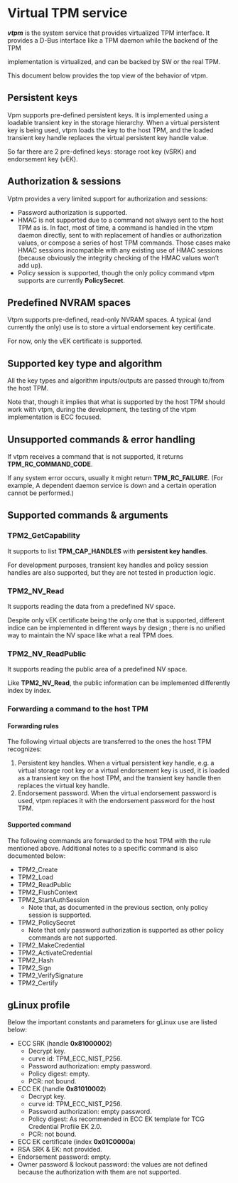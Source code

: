 # Virtual TPM service

***vtpm*** is the system service that provides virtualized TPM interface. It
provides a D-Bus interface like a TPM daemon while the backend of the TPM

implementation is virtualized, and can be backed by SW or the real TPM.

This document below provides the top view of the behavior of vtpm.

## Persistent keys

Vpm supports pre-defined persistent keys. It is implemented using a loadable
transient key in the storage hierarchy. When a virtual persistent key is being
used, vtpm loads the key to the host TPM, and the loaded transient key handle
replaces the virtual persistent key handle value.

So far there are 2 pre-defined keys: storage root key (vSRK) and endorsement key
(vEK).

## Authorization & sessions

Vptm provides a very limited support for authorization and sessions:

*   Password authorization is supported.
*   HMAC is not supported due to a command not always sent to the host TPM as
    is. In fact, most of time, a command is handled in the vtpm daemon directly,
    sent to with replacement of handles or authorization values, or compose a
    series of host TPM commands. Those cases make HMAC sessions incompatible
    with any existing use of HMAC sessions (because obviously the integrity
    checking of the HMAC values won’t add up).
*   Policy session is supported, though the only policy command vtpm supports
    are currently **PolicySecret**.

## Predefined NVRAM spaces

Vtpm supports pre-defined, read-only NVRAM spaces. A typical (and currently the
only) use is to store a virtual endorsement key certificate.

For now, only the vEK certificate is supported.

## Supported key type and algorithm

All the key types and algorithm inputs/outputs are passed through to/from the
host TPM.

Note that, though it implies that what is supported by the host TPM should work
with vtpm, during the development, the testing of the vtpm implementation is ECC
focused.

## Unsupported commands & error handling

If vtpm receives a command that is not supported, it returns
**TPM\_RC\_COMMAND\_CODE**.

If any system error occurs, usually it might return **TPM\_RC\_FAILURE**. (For
example, A dependent daemon service is down and a certain operation cannot be
performed.)

## Supported commands & arguments

### TPM2\_GetCapability

It supports to list **TPM\_CAP\_HANDLES** with **persistent key handles**.

For development purposes, transient key handles and policy session handles are
also supported, but they are not tested in production logic.

### TPM2\_NV\_Read

It supports reading the data from a predefined NV space.

Despite only vEK certificate being the only one that is supported, different
indice can be implemented in different ways by design ; there is no unified way
to maintain the NV space like what a real TPM does.

### TPM2\_NV\_ReadPublic

It supports reading the public area of a predefined NV space.

Like **TPM2\_NV\_Read**, the public information can be implemented differently
index by index.

### Forwarding a command to the host TPM

#### Forwarding rules

The following virtual objects are transferred to the ones the host TPM
recognizes:

1.  Persistent key handles. When a virtual persistent key handle, e.g. a virtual
    storage root key or a virtual endorsement key is used, it is loaded as a
    transient key on the host TPM, and the transient key handle then replaces
    the virtual key handle.
2.  Endorsement password. When the virtual endorsement password is used, vtpm
    replaces it with the endorsement password for the host TPM.

#### Supported command

The following commands are forwarded to the host TPM with the rule mentioned
above. Additional notes to a specific command is also documented below:

*   TPM2\_Create
*   TPM2\_Load
*   TPM2\_ReadPublic
*   TPM2\_FlushContext
*   TPM2\_StartAuthSession
    *   Note that, as documented in the previous section, only policy session is
        supported.
*   TPM2\_PolicySecret
    *   Note that only password authorization is supported as other policy
        commands are not supported.
*   TPM2\_MakeCredential
*   TPM2\_ActivateCredential
*   TPM2\_Hash
*   TPM2\_Sign
*   TPM2\_VerifySignature
*   TPM2\_Certify

## gLinux profile

Below the important constants and parameters for gLinux use are listed below:

*   ECC SRK (handle **0x81000002**)
    *   Decrypt key.
    *   curve id: TPM\_ECC\_NIST\_P256.
    *   Password authorization: empty password.
    *   Policy digest: empty.
    *   PCR: not bound.
*   ECC EK (handle **0x81010002**)
    *   Decrypt key.
    *   curve id: TPM\_ECC\_NIST\_P256.
    *   Password authorization: empty password.
    *   Policy digest: As recommended in ECC EK template for TCG Credential
        Profile EK 2.0.
    *   PCR: not bound.
*   ECC EK certificate (index **0x01C0000a**)
*   RSA SRK & EK: not provided.
*   Endorsement password: empty.
*   Owner password & lockout password: the values are not defined because the
    authorization with them are not supported.
